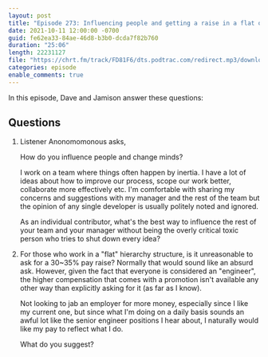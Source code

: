 ```yaml
---
layout: post
title: "Episode 273: Influencing people and getting a raise in a flat org"
date: 2021-10-11 12:00:00 -0700
guid: fe62ea33-84ae-46d8-b3b0-dcda7f82b760
duration: "25:06"
length: 22231127
file: "https://chrt.fm/track/FD81F6/dts.podtrac.com/redirect.mp3/download.softskills.audio/sse-273.mp3"
categories: episode
enable_comments: true
---
```


In this episode, Dave and Jamison answer these questions:

## Questions

1. Listener Anonomomonous asks,
   
   How do you influence people and change minds?
   
   I work on a team where things often happen by inertia. I have a lot of ideas about how to improve our process, scope our work better, collaborate more effectively etc. I'm comfortable with sharing my concerns and suggestions with my manager and the rest of the team but the opinion of any single developer is usually politely noted and ignored.
   
   As an individual contributor, what's the best way to influence the rest of your team and your manager without being the overly critical toxic person who tries to shut down every idea?


2. For those who work in a "flat" hierarchy structure, is it unreasonable to ask for a 30~35% pay raise? Normally that would sound like an absurd ask. However, given the fact that everyone is considered an "engineer", the higher compensation that comes with a promotion isn't available any other way than explicitly asking for it (as far as I know).
   
   Not looking to jab an employer for more money, especially since I like my current one, but since what I'm doing on a daily basis sounds an awful lot like the senior engineer positions I hear about, I naturally would like my pay to reflect what I do.
   
   What do you suggest?
